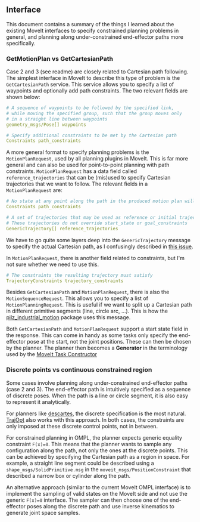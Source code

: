 ## Interface

This document contains a summary of the things I learned about the existing MoveIt interfaces to specify constrained planning problems in general, and planning along under-constrained end-effector paths more specifically.

### GetMotionPlan vs GetCartesianPath

Case 2 and 3 (see readme) are closely related to Cartesian path following. The simplest interface in MoveIt to describe this type of problem is the `GetCartesianPath` service. This service allows you to specify a list of waypoints and optionally add path constraints. The two relevant fields are shown below:
```yaml
# A sequence of waypoints to be followed by the specified link, 
# while moving the specified group, such that the group moves only
# in a straight line between waypoints
geometry_msgs/Pose[] waypoints

# Specify additional constraints to be met by the Cartesian path
Constraints path_constraints
```

A more general format to specify planning problems is the `MotionPlanRequest`, used by all planning plugins in MoveIt. This is far more general and can also be used for point-to-point planning with path constraints. `MotionPlanRequest` has a data field called `reference_trajectories` that can be (mis)used to specify Cartesian trajectories that we want to follow. The relevant fields in a `MotionPlanRequest` are:
```yaml
# No state at any point along the path in the produced motion plan will violate these constraints (this applies to all points, not just waypoints)
Constraints path_constraints

# A set of trajectories that may be used as reference or initial trajectories for (typically optimization-based) planners
# These trajectories do not override start_state or goal_constraints
GenericTrajectory[] reference_trajectories
```
We have to go quite some layers deep into the `GenericTrajectory` message to specify the actual Cartesian path, as I confusingly described in [this issue](https://github.com/ros-planning/moveit_msgs/issues/79).

In `MotionPlanRequest`, there is another field related to constraints, but I'm not sure whether we need to use this.
```yaml
# The constraints the resulting trajectory must satisfy
TrajectoryConstraints trajectory_constraints
```

Besides `GetCartesianPath` and `MotionPlanRequest`, there is also the `MotionSequenceRequest`. This allows you to specify a list of `MotionPlanningRequest`. This is useful if we want to split up a Cartesian path in different primitive segments (line, circle arc, ...). This is how the [pilz_industrial_motion](https://github.com/PilzDE/pilz_industrial_motion) package uses this message.

Both `GetCartesianPath` and `MotionPlanRequest` support a start state field in the response. This can come in handy as some tasks only specify the end-effector pose at the start, not the joint positions. These can then be chosen by the planner. The planner then becomes a **Generator** in the terminology used by the [MoveIt Task Constructor](https://ros-planning.github.io/moveit_tutorials/doc/moveit_task_constructor/moveit_task_constructor_tutorial.html)

### Discrete points vs continuous constrained region
Some cases involve planning along under-constrained end-effector paths (case 2 and 3). The end-effector path is intuitively specified as a sequence of discrete poses. When the path is a line or circle segment, it is also easy to represent it analytically.

For planners like [descartes](https://github.com/ros-industrial-consortium/descartes), the discrete specification is the most natural. [TrajOpt](https://github.com/ros-planning/moveit/tree/master/moveit_planners/trajopt) also works with this approach. In both cases, the constraints are only imposed at these discrete control points, not in between.

For constrained planning in OMPL, the planner expects generic equality constraint `F(x)=0`. This means that the planner wants to sample any configuration along the path, not only the ones at the discrete points. This can be achieved by specifying the Cartesian path as a region in space. For example, a straight line segment could be described using a `shape_msgs/SolidPrimitive.msg` in the `moveit_msgs/PositionConstraint` that described a narrow box or cylinder along the path.

An alternative approach (similar to the current MoveIt OMPL interface) is to implement the sampling of valid states on the MoveIt side and not use the generic `F(x)=0` interface. The sampler can then choose one of the end-effector poses along the discrete path and use inverse kinematics to generate joint space samples.
